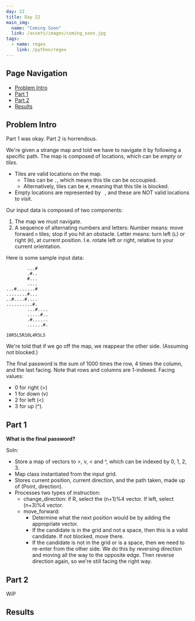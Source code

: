 ```yaml
---
day: 22
title: Day 22
main_img:
  name: "Coming Soon"
  link: /assets/images/coming_soon.jpg
tags: 
  - name: regex
    link: /python/regex
---
```


## Page Navigation

- [Problem Intro](#problem-intro)
- [Part 1](#part-1)
- [Part 2](#part-2)
- [Results](#results)

## Problem Intro

Part 1 was okay.  Part 2 is horrendous.

We're given a strange map and told we have to navigate it by following a specific path. The map is composed of locations, which can be _empty_ or _tiles_.

- Tiles are valid locations on the map. 
  - Tiles can be `.`, which means this tile can be occoupied.
  - Alternatively, tiles can be `#`, meaning that this tile is blocked.
- Empty locations are represented by ` `, and these are NOT valid locations to visit.

Our input data is composed of two components: 
1. The map we must navigate.
1. A sequence of alternating numbers and letters:
   Number means: move forward `n` tiles; stop if you hit an obstacle.
   Letter means: turn left (`L`) or right (`R`), at current position. I.e. rotate left or right, relative to your current orientation.
   
Here is some sample input data:

```text
        ...#
        .#..
        #...
        ....
...#.......#
........#...
..#....#....
..........#.
        ...#....
        .....#..
        .#......
        ......#.

10R5L5R10L4R5L5
```
   
We're told that if we go off the map, we reappear the other side. (Assuming not blocked.)

The final password is the sum of 1000 times the row, 4 times the column, and the last facing. Note that rows and columns are 1-indexed.  Facing values:
- 0 for right (>)
- 1 for down (v)
- 2 for left (<)
- 3 for up (^).

## Part 1

**What is the final password?**

Soln:
- Store a map of vectors to >, v, < and ^, which can be indexed by 0, 1, 2, 3.
- Map class instantiated from the input grid.
- Stores current position, current direction, and the path taken, made up of (Point, direction).
- Processes two types of instruction:
  - change_direction: if R, select the (n+1)%4 vector. If left, select (n+3)%4 vector.
  - move_forward:
    - Determine what the next position would be by adding the appropriate vector.
    - If the candidate is in the grid and not a space, then this is a valid candidate.
      If not blocked, move there.
    - If the candidate is not in the grid or is a space, then we need to re-enter from the other side.
      We do this by reversing direction and moving all the way to the opposite edge. 
      Then reverse direction again, so we're still facing the right way.

## Part 2

WiP

## Results